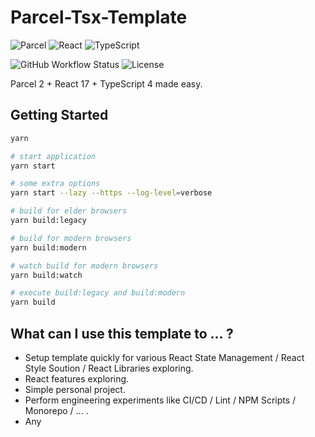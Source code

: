 # Parcel-Tsx-Template

![Parcel](https://img.shields.io/github/package-json/dependency-version/LinbuduLab/Parcel-Tsx-Template/parcel?label=parcel%282.2.1%29)
![React](https://img.shields.io/github/package-json/dependency-version/LinbuduLab/Parcel-Tsx-Template/react)
![TypeScript](https://img.shields.io/github/package-json/dependency-version/LinbuduLab/Parcel-Tsx-Template/typescript)

![GitHub Workflow Status](https://img.shields.io/github/workflow/status/LinbuduLab/Parcel-Tsx-Template/parcel-tsx-template%20ci)
![License](https://img.shields.io/github/license/LinbuduLab/Parcel-Tsx-Template)

Parcel 2 + React 17 + TypeScript 4 made easy.

## Getting Started

```bash
yarn

# start application
yarn start

# some extra options
yarn start --lazy --https --log-level=verbose

# build for elder browsers
yarn build:legacy

# build for modern browsers
yarn build:modern

# watch build for modern browsers
yarn build:watch

# execute build:legacy and build:modern
yarn build
```

## What can I use this template to ... ?

- Setup template quickly for various React State Management / React Style Soution / React Libraries exploring.
- React features exploring.
- Simple personal project.
- Perform engineering experiments like CI/CD / Lint / NPM Scripts / Monorepo / ... .
- Any
